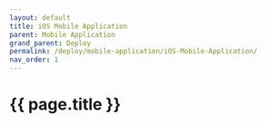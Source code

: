 ```yaml
---
layout: default
title: iOS Mobile Application
parent: Mobile Application
grand_parent: Deploy
permalink: /deploy/mobile-application/iOS-Mobile-Application/
nav_order: 1
---
```


# {{ page.title }}

